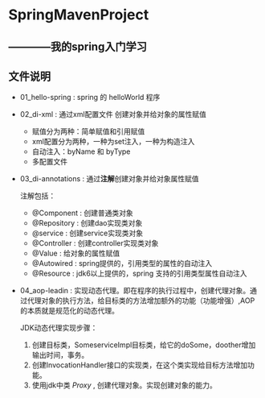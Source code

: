 # SpringMavenProject

————我的spring入门学习
---
## 文件说明
- 01_hello-spring : spring 的 helloWorld 程序
- 02_di-xml : 通过xml配置文件 创建对象并给对象的属性赋值
    - 赋值分为两种：简单赋值和引用赋值
    - xml配置分为两种，一种为set注入，一种为构造注入
    - 自动注入：byName 和 byType
    - 多配置文件
- 03_di-annotations : 通过**注解**创建对象并给对象属性赋值

    注解包括：
    - @Component : 创建普通类对象
    - @Repository : 创建dao实现类对象
    - @service : 创建service实现类对象
    - @Controller : 创建controller实现类对象
    - @Value : 给对象的属性赋值
    - @Autowired : spring提供的，引用类型的属性的自动注入
    - @Resource : jdk6以上提供的，spring 支持的引用类型属性自动注入

- 04_aop-leadin : 实现动态代理。即在程序的执行过程中，创建代理对象。通过代理对象的执行方法，给目标类的方法增加额外的功能（功能增强）,AOP的本质就是规范化的动态代理。
    
    JDK动态代理实现步骤：
    
    1. 创建目标类，SomeserviceImpl目标类，给它的doSome，doother增加 输出时间，事务。
    2. 创建InvocationHandler接口的实现类，在这个类实现给目标方法增加功能。
    3. 使用jdk中类 *Proxy* , 创建代理对象。实现创建对象的能力。

